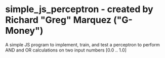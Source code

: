 simple_js_perceptron - created by Richard "Greg" Marquez ("G-Money")
==========

A simple JS program to implement, train, and test a perceptron to perform
AND and OR calculations on two input numbers [0.0 .. 1.0]

